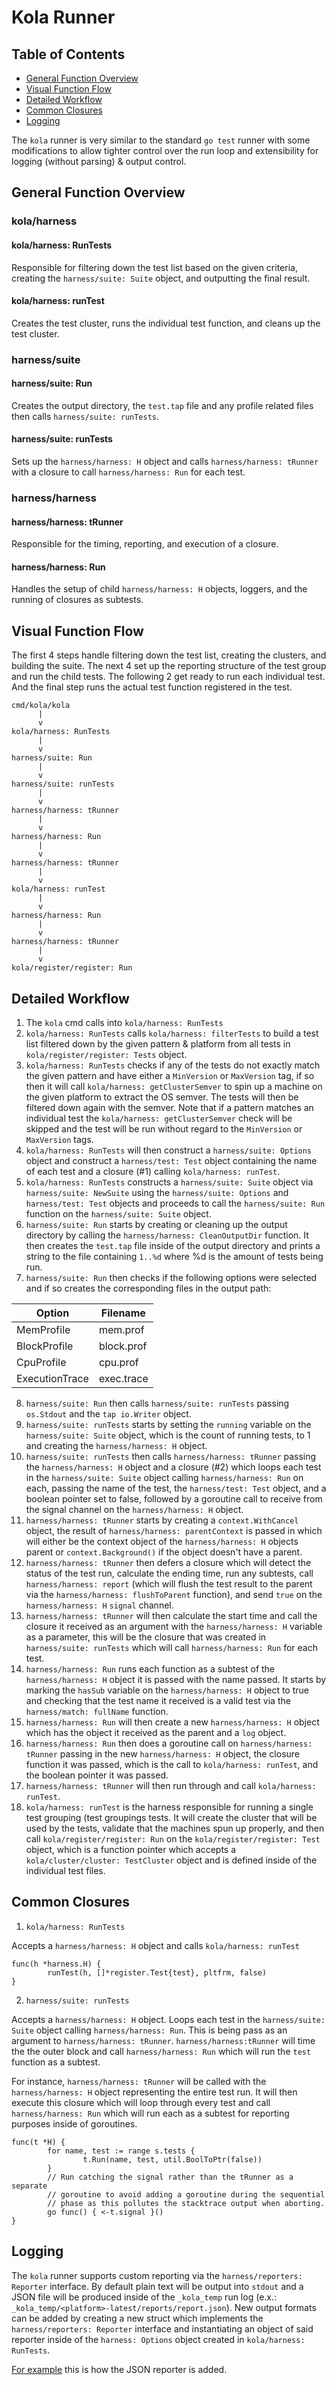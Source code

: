 # Kola Runner

## Table of Contents

 * [General Function Overview](#general-function-overview)
 * [Visual Function Flow](#visual-function-flow)
 * [Detailed Workflow](#detailed-workflow)
 * [Common Closures](#common-closures)
 * [Logging](#logging)

The `kola` runner is very similar to the standard `go test` runner with some
modifications to allow tighter control over the run loop and extensibility
for logging (without parsing) & output control.

## General Function Overview

### kola/harness

#### kola/harness: RunTests

Responsible for filtering down the test list based on the given criteria,
creating the `harness/suite: Suite` object, and outputting the final result.

#### kola/harness: runTest

Creates the test cluster, runs the individual test function, and cleans up the
test cluster.

### harness/suite

#### harness/suite: Run

Creates the output directory, the `test.tap` file and any profile related
files then calls `harness/suite: runTests`.

#### harness/suite: runTests

Sets up the `harness/harness: H` object and calls `harness/harness: tRunner`
with a closure to call `harness/harness: Run` for each test.

### harness/harness

#### harness/harness: tRunner

Responsible for the timing, reporting, and execution of a closure.

#### harness/harness: Run

Handles the setup of child `harness/harness: H` objects, loggers, and the
running of closures as subtests.

## Visual Function Flow

The first 4 steps handle filtering down the test list, creating the
clusters, and building the suite. The next 4 set up the reporting
structure of the test group and run the child tests. The following 2 get
ready to run each individual test. And the final step runs the actual
test function registered in the test.

```
cmd/kola/kola
      |
      v
kola/harness: RunTests
      |
      v
harness/suite: Run
      |
      v
harness/suite: runTests
      |
      v
harness/harness: tRunner
      |
      v
harness/harness: Run
      |
      v
harness/harness: tRunner
      |
      v
kola/harness: runTest
      |
      v
harness/harness: Run
      |
      v
harness/harness: tRunner
      |
      v
kola/register/register: Run
```

## Detailed Workflow

1. The `kola` cmd calls into `kola/harness: RunTests`
2. `kola/harness: RunTests` calls `kola/harness: filterTests` to build a test
list filtered down by the given pattern & platform from all tests in
`kola/register/register: Tests` object.
3. `kola/harness: RunTests` checks if any of the tests do not exactly match
the given pattern and have either a `MinVersion` or `MaxVersion` tag, if so
then it will call `kola/harness: getClusterSemver` to spin up a machine on
the given platform to extract the OS semver. The tests will then be filtered
down again with the semver. Note that if a pattern matches an individual test
the `kola/harness: getClusterSemver` check will be skipped and the test will
be run without regard to the `MinVersion` or `MaxVersion` tags.
4. `kola/harness: RunTests` will then construct a `harness/suite: Options`
object and construct a `harness/test: Test` object containing the name of each
test and a closure (#1) calling `kola/harness: runTest`.
5. `kola/harness: RunTests` constructs a `harness/suite: Suite` object via
`harness/suite: NewSuite` using the `harness/suite: Options` and
`harness/test: Test` objects and proceeds to call the `harness/suite: Run`
function on the `harness/suite: Suite` object.
6. `harness/suite: Run` starts by creating or cleaning up the output directory
by calling the `harness/harness: CleanOutputDir` function. It then creates the
`test.tap` file inside of the output directory and prints a string to the file
containing `1..%d` where %d is the amount of tests being run.
7. `harness/suite: Run` then checks if the following options were selected and
if so creates the corresponding files in the output path:

| Option         | Filename   |
| -------------- | ---------- |
| MemProfile     | mem.prof   |
| BlockProfile   | block.prof |
| CpuProfile     | cpu.prof   |
| ExecutionTrace | exec.trace |

8. `harness/suite: Run` then calls `harness/suite: runTests` passing
`os.Stdout` and the `tap io.Writer` object.
9. `harness/suite: runTests` starts by setting the `running` variable on the
`harness/suite: Suite` object, which is the count of running tests, to 1 and
creating the `harness/harness: H` object.
10. `harness/suite: runTests` then calls `harness/harness: tRunner` passing
the `harness/harness: H` object and a closure (#2) which loops each test in the
`harness/suite: Suite` object calling `harness/harness: Run` on each, passing
the name of the test, the `harness/test: Test` object, and a boolean pointer
set to false, followed by a goroutine call to receive from the signal channel
on the `harness/harness: H` object.
11. `harness/harness: tRunner` starts by creating a `context.WithCancel`
object, the result of `harness/harness: parentContext` is passed in which will
either be the context object of the `harness/harness: H` objects parent or
`context.Background()` if the object doesn't have a parent.
12. `harness/harness: tRunner` then defers a closure which will detect the
status of the test run, calculate the ending time, run any subtests, call
`harness/harness: report` (which will flush the test result to the parent
via the `harness/harness: flushToParent` function), and send `true` on the
`harness/harness: H` `signal` channel.
13. `harness/harness: tRunner` will then calculate the start time and call the
closure it received as an argument with the `harness/harness: H` variable as a
parameter, this will be the closure that was created in
`harness/suite: runTests` which will call `harness/harness: Run` for each test.
14. `harness/harness: Run` runs each function as a subtest of the
`harness/harness: H` object it is passed with the name passed. It starts by
marking the `hasSub` variable on the `harness/harness: H` object to true and
checking that the test name it received is a valid test via the
`harness/match: fullName` function.
15. `harness/harness: Run` will then create a new `harness/harness: H` object
which has the object it received as the parent and a `log` object.
16. `harness/harness: Run` then does a goroutine call on
`harness/harness: tRunner` passing in the new `harness/harness: H` object,
the closure function it was passed, which is the call to
`kola/harness: runTest`, and the boolean pointer it was passed.
17. `harness/harness: tRunner` will then run through and call
`kola/harness: runTest`.
18. `kola/harness: runTest` is the harness responsible for running a single
test grouping (test groupings tests. It will create the cluster that
will be used by the tests, validate that the machines spun up properly,
and then call `kola/register/register: Run` on the
`kola/register/register: Test` object, which is a function pointer which
accepts a `kola/cluster/cluster: TestCluster` object and is defined
inside of the individual test files.

## Common Closures

1. `kola/harness: RunTests`

Accepts a `harness/harness: H` object and calls `kola/harness: runTest`

```
func(h *harness.H) {
        runTest(h, []*register.Test{test}, pltfrm, false)
}
```

2. `harness/suite: runTests`

Accepts a `harness/harness: H` object. Loops each test in the
`harness/suite: Suite` object calling `harness/harness: Run`. This is being
pass as an argument to `harness/harness: tRunner`. `harness/harness:tRunner`
will time the the outer block and call `harness/harness: Run` which will run
the `test` function as a subtest.

For instance, `harness/harness: tRunner` will be called with the
`harness/harness: H` object representing the entire test run. It will then
execute this closure which will loop through every test and call
`harness/harness: Run` which will run each as a subtest for reporting purposes
inside of goroutines.

```
func(t *H) {
        for name, test := range s.tests {
                t.Run(name, test, util.BoolToPtr(false))
        }
        // Run catching the signal rather than the tRunner as a separate
        // goroutine to avoid adding a goroutine during the sequential
        // phase as this pollutes the stacktrace output when aborting.
        go func() { <-t.signal }()
}
```

## Logging

The `kola` runner supports custom reporting via the
`harness/reporters: Reporter` interface. By default plain text will be output
into `stdout` and a JSON file will be produced inside of the `_kola_temp` run
log (e.x.: `_kola_temp/<platform>-latest/reports/report.json`). New output
formats can be added by creating a new struct which implements the
`harness/reporters: Reporter` interface and instantiating an object of said
reporter inside of the `harness: Options` object created in
`kola/harness: RunTests`.

[For example](https://github.com/flatcar/mantle/blob/52407c3ae8cd0837511c665af2c7870393e024bb/kola/harness.go#L295-L297) this is how the JSON reporter is added.

